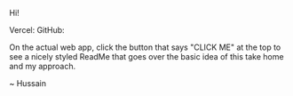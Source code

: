 Hi! 

Vercel: 
GitHub: 


On the actual web app, click the button that says "CLICK ME" at the top to see a nicely styled ReadMe that goes over the basic idea of this take home and my approach. 

~ Hussain 